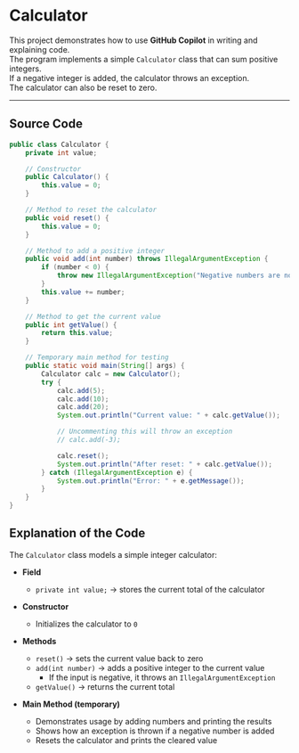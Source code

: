 # Calculator 

This project demonstrates how to use **GitHub Copilot** in writing and explaining code.  
The program implements a simple `Calculator` class that can sum positive integers.  
If a negative integer is added, the calculator throws an exception.  
The calculator can also be reset to zero.

---

## Source Code

```java
public class Calculator {
    private int value;

    // Constructor
    public Calculator() {
        this.value = 0;
    }

    // Method to reset the calculator
    public void reset() {
        this.value = 0;
    }

    // Method to add a positive integer
    public void add(int number) throws IllegalArgumentException {
        if (number < 0) {
            throw new IllegalArgumentException("Negative numbers are not allowed.");
        }
        this.value += number;
    }

    // Method to get the current value
    public int getValue() {
        return this.value;
    }

    // Temporary main method for testing
    public static void main(String[] args) {
        Calculator calc = new Calculator();
        try {
            calc.add(5);
            calc.add(10);
            calc.add(20);
            System.out.println("Current value: " + calc.getValue());

            // Uncommenting this will throw an exception
            // calc.add(-3);

            calc.reset();
            System.out.println("After reset: " + calc.getValue());
        } catch (IllegalArgumentException e) {
            System.out.println("Error: " + e.getMessage());
        }
    }
}

```
## Explanation of the Code

The `Calculator` class models a simple integer calculator:

- **Field**
    - `private int value;` → stores the current total of the calculator

- **Constructor**
    - Initializes the calculator to `0`

- **Methods**
    - `reset()` → sets the current value back to zero
    - `add(int number)` → adds a positive integer to the current value
        - If the input is negative, it throws an `IllegalArgumentException`
    - `getValue()` → returns the current total

- **Main Method (temporary)**
    - Demonstrates usage by adding numbers and printing the results
    - Shows how an exception is thrown if a negative number is added
    - Resets the calculator and prints the cleared value  
